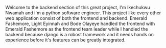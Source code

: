 Welcome to the backend section of this great project, I'm Ikechukwu Nwamah and i'm a python software engineer. This project like every other web application consist of both the frontend and backend. Emerald Fashemore, Light Eyinnah and Bode Olayeye handled the frontend with Emerald Fashemore as the frontend team leader while I handled the backend because django is a robost framework and it needs hands on experience before it's features can be greatly integrated. 
